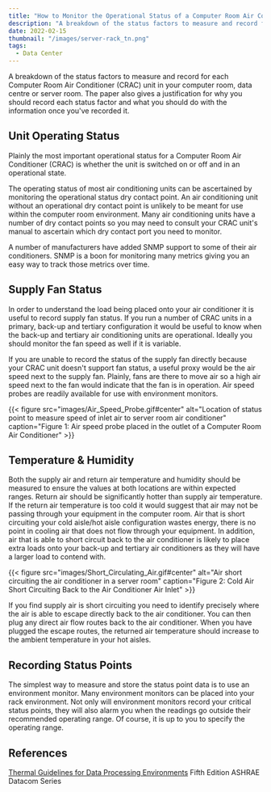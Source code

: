 ```yaml
---
title: "How to Monitor the Operational Status of a Computer Room Air Conditioner (CRAC)"
description: "A breakdown of the status factors to measure and record for each Computer Room Air Conditioner (CRAC) unit in your computer room, data centre or server room."
date: 2022-02-15
thumbnail: "/images/server-rack_tn.png"
tags:
  - Data Center
---
```


A breakdown of the status factors to measure and record for each Computer Room Air Conditioner (CRAC) unit in your computer room, data centre or server room. The paper also gives a justification for why you should record each status factor and what you should do with the information once you've recorded it.

<!--more-->

## Unit Operating Status

Plainly the most important operational status for a Computer Room Air Conditioner (CRAC) is whether the unit is switched on or off and in an operational state.

The operating status of most air conditioning units can be ascertained by monitoring the operational status dry contact point. An air conditioning unit without an operational dry contact point is unlikely to be meant for use within the computer room environment. Many air conditioning units have a number of dry contact points so you may need to consult your CRAC unit's manual to ascertain which dry contact port you need to monitor.

A number of manufacturers have added SNMP support to some of their air conditioners. SNMP is a boon for monitoring many metrics giving you an easy way to track those metrics over time.

## Supply Fan Status

In order to understand the load being placed onto your air conditioner it is useful to record supply fan status. If you run a number of CRAC units in a primary, back-up and tertiary configuration it would be useful to know when the back-up and tertiary air conditioning units are operational. Ideally you should monitor the fan speed as well if it is variable.

If you are unable to record the status of the supply fan directly because your CRAC unit doesn't support fan status, a useful proxy would be the air speed next to the supply fan. Plainly, fans are there to move air so a high air speed next to the fan would indicate that the fan is in operation. Air speed probes are readily available for use with environment monitors.

{{< figure src="images/Air_Speed_Probe.gif#center" alt="Location of status point to measure speed of inlet air to server room air conditioner" caption="Figure 1: Air speed probe placed in the outlet of a Computer Room Air Conditioner" >}}

## Temperature &amp; Humidity

Both the supply air and return air temperature and humidity should be measured to ensure the values at both locations are within expected ranges. Return air should be significantly hotter than supply air temperature. If the return air temperature is too cold it would suggest that air may not be passing through your equipment in the computer room. Air that is short circuiting your cold aisle/hot aisle configuration wastes energy, there is no point in cooling air that does not flow through your equipment. In addition, air that is able to short circuit back to the air conditioner is likely to place extra loads onto your back-up and tertiary air conditioners as they will have a larger load to contend with.

{{< figure src="images/Short_Circulating_Air.gif#center" alt="Air short circuiting the air conditioner in a server room" caption="Figure 2: Cold Air Short Circuiting Back to the Air Conditioner Air Inlet" >}}

If you find supply air is short circuiting you need to identify precisely where the air is able to escape directly back to the air conditioner. You can then plug any direct air flow routes back to the air conditioner. When you have plugged the escape routes, the returned air temperature should increase to the ambient temperature in your hot aisles.

## Recording Status Points

The simplest way to measure and store the status point data is to use an environment monitor. Many environment monitors can be placed into your rack environment. Not only will environment monitors record your critical status points, they will also alarm you when the readings go outside their recommended operating range. Of course, it is up to you to specify the operating range.

## References

[Thermal Guidelines for Data Processing Environments](https://www.ashrae.org/technical-resources/bookstore/datacom-series#thermalguidelines) Fifth Edition ASHRAE Datacom Series
